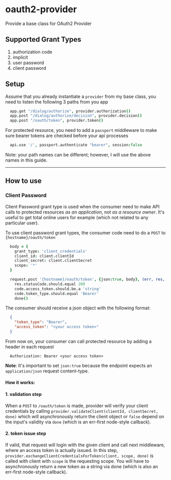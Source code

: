 oauth2-provider
===============

Provide a base class for OAuth2 Provider

## Supported Grant Types

1. authorization code
2. implicit
3. user password
4. client password

## Setup
Assume that you already instantiate a `provider` from my base class, you need to listen the following 3 paths from you app

``` coffeescript
  app.get "/dialog/authorize", provider.authorization()
  app.post "/dialog/authorize/decision", provider.decision()
  app.post "/oauth/token", provider.token()
```

For protected resource, you need to add a `passport` middleware to make sure bearer tokens are checked before your api processes

```coffeescript
  api.use '/', passport.authenticate "bearer", session:false
```

Note: your path names can be different; however, I will use the above names in this guide.

- - -

## How to use

### Client Password

Client Password grant type is used when the consumer need to make API calls to protected resources *as an application*, not *as a resource owner*. It's useful to get total online users for example (which not related to any particular user).

To use client password grant types, the consumer code need to do a `POST` to `{hostname}/oauth/token`

``` coffeescript
  body = {
    grant_type: 'client_credentials'
    client_id: client.clientId
    client_secret: client.clientSecret
    scope: '*'
  }

  request.post '{hostname}/oauth/token', {json:true, body}, (err, res, code)->
    res.statusCode.should.equal 200
    code.access_token.should.be.a 'string'
    code.token_type.should.equal 'Bearer'
    done()

```

The consumer should receive a json object with the following format:

``` json
  {
    "token_type": "Bearer",
    "access_token": "<your access token>"
  }
```

From now on, your consumer can call protected resource by adding a header in each request

```
  Authorization: Bearer <your access token>
```

**Note**: It's important to set `json:true` because the endpoint expects an `application/json` request content-type.

#### How it works:
#### 1. validation step
When a `POST` to `/oauth/token` is made, provider will verify your client credentials by calling `provider.validateClient(clientId, clientSecret, done)` which will asynchronously return the client object or `false` depend on the input's validity via `done` (which is an err-first node-style callback).

#### 2. token issue step
If valid, that request will login with the given client and call next middleware, where an access token is actually issued. 
In this step, `provider.exchangeClientCredentialsForToken(client, scope, done)` is called with client with `scope` is the requesting scope.
You will have to asynchronously return a new token as a string via done (which is also an err-first node-style callback).






